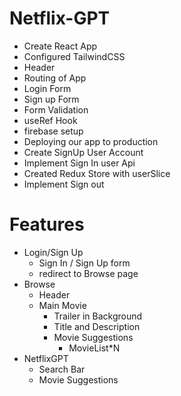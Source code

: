 # Netflix-GPT 

- Create React App
- Configured TailwindCSS
- Header
- Routing of App
- Login Form
- Sign up Form
- Form Validation 
- useRef Hook
- firebase setup
- Deploying our app to production
- Create SignUp User Account
- Implement Sign In user Api
- Created Redux Store with userSlice
- Implement Sign out

# Features 
- Login/Sign Up
    - Sign In / Sign Up form
    - redirect to Browse page
- Browse 
    - Header
    - Main Movie
       - Trailer in Background
       - Title and Description
       - Movie Suggestions
           - MovieList*N
- NetflixGPT
    - Search Bar
    - Movie Suggestions